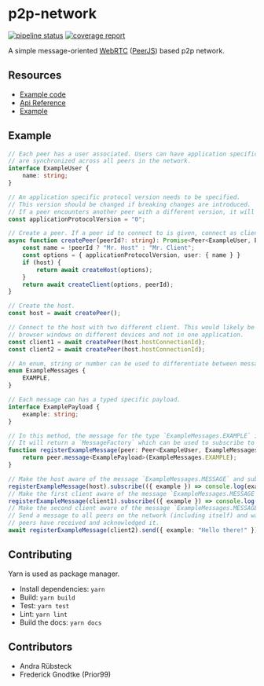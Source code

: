 # p2p-network

[![pipeline status](https://gitlab.com/prior99/p2p-network/badges/master/pipeline.svg)](https://github.com/Prior99/p2p-network)
[![coverage report](https://gitlab.com/prior99/p2p-network/badges/master/coverage.svg)](https://github.com/Prior99/p2p-network)

A simple message-oriented [WebRTC](https://webrtc.org/) ([PeerJS](https://peerjs.com/)) based p2p network.

## Resources

- [Example code](./example/src)
- [Api Reference](https://prior99.gitlab.io/p2p-network/index.html)
- [Example](https://prior99.gitlab.io/p2p-network/example/index.html)

## Example

```ts
// Each peer has a user associated. Users can have application specific properties that
// are synchronized across all peers in the network.
interface ExampleUser {
    name: string;
}

// An application specific protocol version needs to be specified.
// This version should be changed if breaking changes are introduced.
// If a peer encounters another peer with a different version, it will refuse to connect.
const applicationProtocolVersion = "0";

// Create a peer. If a peer id to connect to is given, connect as client and otherwise host.
async function createPeer(peerId?: string): Promise<Peer<ExampleUser, ExampleMessage>> {
    const name = !peerId ? "Mr. Host" : "Mr. Client";
    const options = { applicationProtocolVersion, user: { name } }
    if (host) {
        return await createHost(options);
    }
    return await createClient(options, peerId);
}

// Create the host.
const host = await createPeer();

// Connect to the host with two different client. This would likely be done in different
// browser windows on different devices and not in one application.
const client1 = await createPeer(host.hostConnectionId);
const client2 = await createPeer(host.hostConnectionId);

// An enum, string or number can be used to differentiate between messages.
enum ExampleMessages {
    EXAMPLE,
}

// Each message can has a typed specific payload.
interface ExamplePayload {
    example: string;
}

// In this method, the message for the type `ExampleMessages.EXAMPLE` is registered.
// It will return a `MessageFactory` which can be used to subscribe to messages or send then.
function registerExampleMessage(peer: Peer<ExampleUser, ExampleMessages>): MessageFactory<ExampleMessages, ExamplePayload> {
    return peer.message<ExamplePayload>(ExampleMessages.EXAMPLE);
}

// Make the host aware of the message `ExampleMessages.MESSAGE` and subscribe to it.
registerExampleMessage(host).subscribe(({ example }) => console.log(example));
// Make the first client aware of the message `ExampleMessages.MESSAGE` and subscribe to it.
registerExampleMessage(client1).subscribe(({ example }) => console.log(example));
// Make the second client aware of the message `ExampleMessages.MESSAGE`.
// Send a message to all peers on the network (including itself) and wait until all
// peers have received and acknowledged it.
await registerExampleMessage(client2).send({ example: "Hello there!" }).waitForAll();

```


## Contributing

Yarn is used as package manager.

* Install dependencies: `yarn`
* Build: `yarn build`
* Test: `yarn test`
* Lint: `yarn lint`
* Build the docs: `yarn docs`

## Contributors

* Andra Rübsteck
* Frederick Gnodtke (Prior99)

